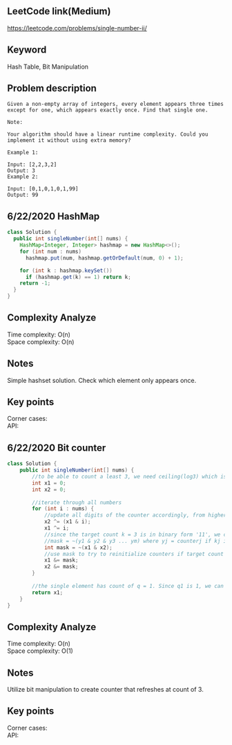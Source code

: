 ## LeetCode link(Medium)
https://leetcode.com/problems/single-number-ii/

## Keyword
Hash Table, Bit Manipulation

## Problem description
```
Given a non-empty array of integers, every element appears three times except for one, which appears exactly once. Find that single one.

Note:

Your algorithm should have a linear runtime complexity. Could you implement it without using extra memory?

Example 1:

Input: [2,2,3,2]
Output: 3
Example 2:

Input: [0,1,0,1,0,1,99]
Output: 99
```
## 6/22/2020 HashMap

```java
class Solution {
  public int singleNumber(int[] nums) {
    HashMap<Integer, Integer> hashmap = new HashMap<>();
    for (int num : nums)
      hashmap.put(num, hashmap.getOrDefault(num, 0) + 1);

    for (int k : hashmap.keySet())
      if (hashmap.get(k) == 1) return k;
    return -1;
  }
}
```

## Complexity Analyze
Time complexity: O(n)\
Space complexity: O(n)

## Notes
Simple hashset solution. Check which element only appears once.

## Key points
Corner cases: \
API: 

## 6/22/2020 Bit counter

```java
class Solution {
    public int singleNumber(int[] nums) {
        //to be able to count a least 3, we need ceiling(log3) which is 2 digit counter(x1 and x2)
        int x1 = 0;
        int x2 = 0;
        
        //iterate through all numbers
        for (int i : nums) {
            //update all digits of the counter accordingly, from higher digit counter to lower digit counter
            x2 ^= (x1 & i);
            x1 ^= i;
            //since the target count k = 3 is in binary form '11', we can compute the current bit-mask accordingly
            //mask = ~(y1 & y2 & y3 ... ym) where yj = counterj if kj is 1 and yj = ~counterj if kj = 0
            int mask = ~(x1 & x2);
            //use mask to try to reinitialize counters if target count is reached
            x1 &= mask;
            x2 &= mask;
        }
        
        //the single element has count of q = 1. Since q1 is 1, we can just find this element in counter1
        return x1;
    }
}
```

## Complexity Analyze
Time complexity: O(n)\
Space complexity: O(1)

## Notes
Utilize bit manipulation to create counter that refreshes at count of 3.

## Key points
Corner cases: \
API: 